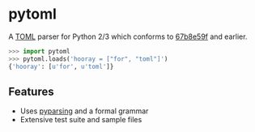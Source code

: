 pytoml
======

A [TOML](https://github.com/mojombo/toml) parser for Python 2/3 which conforms
to [67b8e59f](https://github.com/mojombo/toml/commit/67b8e59f) and earlier.


```python
>>> import pytoml
>>> pytoml.loads('hooray = ["for", "toml"]')
{'hooray': [u'for', u'toml']}
```


Features
--------

* Uses [pyparsing](http://pyparsing.wikispaces.com/) and a formal grammar
* Extensive test suite and sample files

